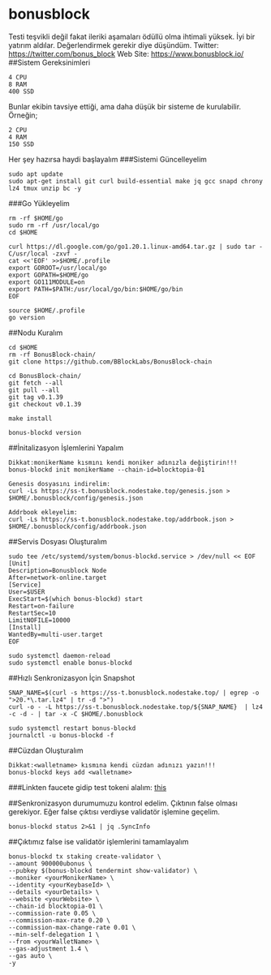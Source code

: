 # bonusblock
Testi teşvikli değil fakat ileriki aşamaları ödüllü olma ihtimali yüksek. İyi bir yatırım aldılar. Değerlendirmek gerekir diye düşündüm.
Twitter: https://twitter.com/bonus_block
Web Site: https://www.bonusblock.io/
##Sistem Gereksinimleri
```
4 CPU
8 RAM
400 SSD
```
Bunlar ekibin tavsiye ettiği, ama daha düşük bir sisteme de kurulabilir. Örneğin;
```
2 CPU
4 RAM
150 SSD
```
Her şey hazırsa haydi başlayalım
###Sistemi Güncelleyelim
```
sudo apt update
sudo apt-get install git curl build-essential make jq gcc snapd chrony lz4 tmux unzip bc -y
```
###Go Yükleyelim
```
rm -rf $HOME/go
sudo rm -rf /usr/local/go
cd $HOME

curl https://dl.google.com/go/go1.20.1.linux-amd64.tar.gz | sudo tar -C/usr/local -zxvf -
cat <<'EOF' >>$HOME/.profile
export GOROOT=/usr/local/go
export GOPATH=$HOME/go
export GO111MODULE=on
export PATH=$PATH:/usr/local/go/bin:$HOME/go/bin
EOF

source $HOME/.profile
go version
```
##Nodu Kuralım
```
cd $HOME
rm -rf BonusBlock-chain/
git clone https://github.com/BBlockLabs/BonusBlock-chain

cd BonusBlock-chain/
git fetch --all
git pull --all
git tag v0.1.39
git checkout v0.1.39

make install

bonus-blockd version
```
##İnitalizasyon İşlemlerini Yapalım
```
Dikkat:monikerName kısmını kendi moniker adınızla değiştirin!!!
bonus-blockd init monikerName --chain-id=blocktopia-01

Genesis dosyasını indirelim:
curl -Ls https://ss-t.bonusblock.nodestake.top/genesis.json > $HOME/.bonusblock/config/genesis.json

Addrbook ekleyelim:
curl -Ls https://ss-t.bonusblock.nodestake.top/addrbook.json > $HOME/.bonusblock/config/addrbook.json
```
##Servis Dosyası Oluşturalım
```
sudo tee /etc/systemd/system/bonus-blockd.service > /dev/null << EOF
[Unit]
Description=Bonusblock Node
After=network-online.target
[Service]
User=$USER
ExecStart=$(which bonus-blockd) start
Restart=on-failure
RestartSec=10
LimitNOFILE=10000
[Install]
WantedBy=multi-user.target
EOF

sudo systemctl daemon-reload
sudo systemctl enable bonus-blockd
```
##Hızlı Senkronizasyon İçin Snapshot
```
SNAP_NAME=$(curl -s https://ss-t.bonusblock.nodestake.top/ | egrep -o ">20.*\.tar.lz4" | tr -d ">")
curl -o - -L https://ss-t.bonusblock.nodestake.top/${SNAP_NAME}  | lz4 -c -d - | tar -x -C $HOME/.bonusblock

sudo systemctl restart bonus-blockd
journalctl -u bonus-blockd -f
```
##Cüzdan Oluşturalım
```
Dikkat:<walletname> kısmına kendi cüzdan adınızı yazın!!!
bonus-blockd keys add <walletname>
```
###Linkten faucete gidip test tokeni alalım: [this](https://faucet.bonusblock.io/)

##Senkronizasyon durumumuzu kontrol edelim. Çıktının false olması gerekiyor. Eğer false çıktısı verdiyse validatör işlemine geçelim.
```
bonus-blockd status 2>&1 | jq .SyncInfo
```
##Çıktımız false ise validatör işlemlerini tamamlayalım
```
bonus-blockd tx staking create-validator \
--amount 900000ubonus \
--pubkey $(bonus-blockd tendermint show-validator) \
--moniker <yourMonikerName> \
--identity <yourKeybaseId> \
--details <yourDetails> \
--website <yourWebsite> \
--chain-id blocktopia-01 \
--commission-rate 0.05 \
--commission-max-rate 0.20 \
--commission-max-change-rate 0.01 \
--min-self-delegation 1 \
--from <yourWalletName> \
--gas-adjustment 1.4 \
--gas auto \
-y
```

